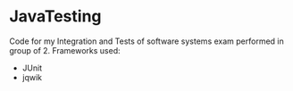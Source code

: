 # JavaTesting
Code for my Integration and Tests of software systems exam performed in group of 2.
Frameworks used:
- JUnit
- jqwik
